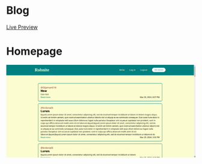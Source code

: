 # Blog


<a href="https://blog-7tydo1uhw-brdorads-projects.vercel.app">Live Preview</a>


# Homepage

![blog homepage](bloghome.png)